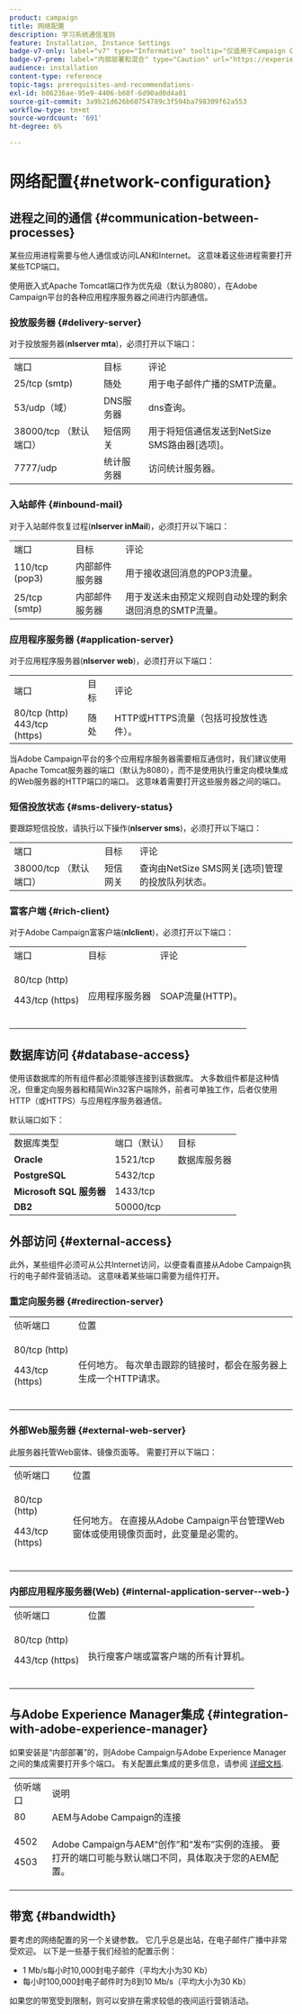 ```yaml
---
product: campaign
title: 网络配置
description: 学习系统通信准则
feature: Installation, Instance Settings
badge-v7-only: label="v7" type="Informative" tooltip="仅适用于Campaign Classicv7"
badge-v7-prem: label="内部部署和混合" type="Caution" url="https://experienceleague.adobe.com/docs/campaign-classic/using/installing-campaign-classic/architecture-and-hosting-models/hosting-models-lp/hosting-models.html?lang=zh-Hans" tooltip="仅适用于内部部署和混合部署"
audience: installation
content-type: reference
topic-tags: prerequisites-and-recommendations-
exl-id: b86236ae-95e9-4406-b60f-6d90ad0d4a01
source-git-commit: 3a9b21d626b60754789c3f594ba798309f62a553
workflow-type: tm+mt
source-wordcount: '691'
ht-degree: 6%

---
```


# 网络配置{#network-configuration}



## 进程之间的通信 {#communication-between-processes}

某些应用进程需要与他人通信或访问LAN和Internet。 这意味着这些进程需要打开某些TCP端口。

使用嵌入式Apache Tomcat端口作为优先级（默认为8080），在Adobe Campaign平台的各种应用程序服务器之间进行内部通信。

### 投放服务器 {#delivery-server}

对于投放服务器(**nlserver mta**)，必须打开以下端口：

<table> 
 <tbody> 
  <tr> 
   <td> 端口<br /> </td> 
   <td> 目标<br /> </td> 
   <td> 评论<br /> </td> 
  </tr> 
  <tr> 
   <td> 25/tcp (smtp)<br /> </td> 
   <td> 随处<br /> </td> 
   <td> 用于电子邮件广播的SMTP流量。<br /> </td> 
  </tr> 
  <tr> 
   <td> 53/udp（域）<br /> </td> 
   <td> DNS服务器<br /> </td> 
   <td> dns查询。<br /> </td> 
  </tr> 
  <tr> 
   <td> 38000/tcp （默认端口）<br /> </td> 
   <td> 短信网关<br /> </td> 
   <td> 用于将短信通信发送到NetSize SMS路由器[选项]。<br /> </td> 
  </tr> 
  <tr> 
   <td> 7777/udp<br /> </td> 
   <td> 统计服务器<br /> </td> 
   <td> 访问统计服务器。<br /> </td> 
  </tr> 
 </tbody> 
</table>

### 入站邮件 {#inbound-mail}

对于入站邮件恢复过程(**nlserver inMail**)，必须打开以下端口：

<table> 
 <tbody> 
  <tr> 
   <td> 端口<br /> </td> 
   <td> 目标<br /> </td> 
   <td> 评论<br /> </td> 
  </tr> 
  <tr> 
   <td> 110/tcp (pop3)<br /> </td> 
   <td> 内部邮件服务器<br /> </td> 
   <td> 用于接收退回消息的POP3流量。<br /> </td> 
  </tr> 
  <tr> 
   <td> 25/tcp (smtp)<br /> </td> 
   <td> 内部邮件服务器<br /> </td> 
   <td> 用于发送未由预定义规则自动处理的剩余退回消息的SMTP流量。<br /> </td> 
  </tr> 
 </tbody> 
</table>

### 应用程序服务器 {#application-server}

对于应用程序服务器(**nlserver web**)，必须打开以下端口：

<table> 
 <tbody> 
  <tr> 
   <td> 端口<br /> </td> 
   <td> 目标<br /> </td> 
   <td> 评论<br /> </td> 
  </tr> 
  <tr> 
   <td> 80/tcp (http)<br /> 443/tcp (https)<br /> </td> 
   <td> 随处<br /> </td> 
   <td> HTTP或HTTPS流量（包括可投放性选件）。<br /> </td> 
  </tr> 
 </tbody> 
</table>

当Adobe Campaign平台的多个应用程序服务器需要相互通信时，我们建议使用Apache Tomcat服务器的端口（默认为8080），而不是使用执行重定向模块集成的Web服务器的HTTP端口的端口。 这意味着需要打开这些服务器之间的端口。

### 短信投放状态 {#sms-delivery-status}

要跟踪短信投放，请执行以下操作(**nlserver sms**)，必须打开以下端口：

<table> 
 <tbody> 
  <tr> 
   <td> 端口<br /> </td> 
   <td> 目标<br /> </td> 
   <td> 评论<br /> </td> 
  </tr> 
  <tr> 
   <td> 38000/tcp （默认端口）<br /> </td> 
   <td> 短信网关<br /> </td> 
   <td> 查询由NetSize SMS网关[选项]管理的投放队列状态。<br /> </td> 
  </tr> 
 </tbody> 
</table>

### 富客户端 {#rich-client}

对于Adobe Campaign富客户端(**nlclient**)，必须打开以下端口：

<table> 
 <tbody> 
  <tr> 
   <td> 端口<br /> </td> 
   <td> 目标<br /> </td> 
   <td> 评论<br /> </td> 
  </tr> 
  <tr> 
   <td><p> 80/tcp (http)</p><p>443/tcp (https)</p><br /> </td> 
   <td> 应用程序服务器<br /> </td> 
   <td> SOAP流量(HTTP)。<br /> </td> 
  </tr> 
 </tbody> 
</table>

## 数据库访问 {#database-access}

使用该数据库的所有组件都必须能够连接到该数据库。 大多数组件都是这种情况，但重定向服务器和精简Win32客户端除外，前者可单独工作，后者仅使用HTTP（或HTTPS）与应用程序服务器通信。

默认端口如下：

<table> 
 <tbody> 
  <tr> 
   <td> 数据库类型<br /> </td> 
   <td> 端口（默认）<br /> </td> 
   <td> 目标<br /> </td> 
  </tr> 
  <tr> 
   <td> <strong>Oracle</strong><br /> </td> 
   <td> 1521/tcp<br /> </td> 
   <td> 数据库服务器<br /> </td> 
  </tr> 
  <tr> 
   <td> <strong>PostgreSQL</strong><br /> </td> 
   <td> 5432/tcp<br /> </td> 
  </tr> 
  <tr> 
   <td> <strong>Microsoft SQL 服务器</strong><br /> </td> 
   <td> 1433/tcp<br /> </td> 
  </tr> 
  <tr> 
   <td> <strong>DB2</strong><br /> </td> 
   <td> 50000/tcp<br /> </td> 
  </tr> 
 </tbody> 
</table>

## 外部访问 {#external-access}

此外，某些组件必须可从公共Internet访问，以便查看直接从Adobe Campaign执行的电子邮件营销活动。 这意味着某些端口需要为组件打开。

### 重定向服务器 {#redirection-server}

<table> 
 <tbody> 
  <tr> 
   <td> 侦听端口<br /> </td> 
   <td> 位置<br /> </td> 
  </tr> 
  <tr> 
   <td><p> 80/tcp (http)</p><p> 443/tcp (https)</p><br /> </td> 
   <td> 任何地方。 每次单击跟踪的链接时，都会在服务器上生成一个HTTP请求。<br /> </td> 
  </tr> 
 </tbody> 
</table>

### 外部Web服务器 {#external-web-server}

此服务器托管Web窗体、镜像页面等。 需要打开以下端口：

<table> 
 <tbody> 
  <tr> 
   <td> 侦听端口<br /> </td> 
   <td> 位置<br /> </td> 
  </tr> 
  <tr> 
   <td><p> 80/tcp (http)</p><p> 443/tcp (https)</p><br /> </td> 
   <td> 任何地方。 在直接从Adobe Campaign平台管理Web窗体或使用镜像页面时，此变量是必需的。<br /> </td> 
  </tr> 
 </tbody> 
</table>

### 内部应用程序服务器(Web) {#internal-application-server--web-}

<table> 
 <tbody> 
  <tr> 
   <td> 侦听端口<br /> </td> 
   <td> 位置<br /> </td> 
  </tr> 
  <tr> 
   <td><p> 80/tcp (http)</p><p> 443/tcp (https)</p><br /> </td> 
   <td> 执行瘦客户端或富客户端的所有计算机。<br /> </td> 
  </tr> 
 </tbody> 
</table>

## 与Adobe Experience Manager集成 {#integration-with-adobe-experience-manager}

如果安装是“内部部署”的，则Adobe Campaign与Adobe Experience Manager之间的集成需要打开多个端口。 有关配置此集成的更多信息，请参阅 [详细文档](../../integrations/using/about-adobe-experience-manager.md).

<table> 
 <tbody> 
  <tr> 
   <td> 侦听端口<br /> </td> 
   <td> 说明<br /> </td> 
  </tr> 
  <tr> 
   <td> 80<br /> </td> 
   <td> AEM与Adobe Campaign的连接<br /> </td> 
  </tr> 
  <tr> 
   <td><p> 4502</p><p> 4503</p><br /> </td> 
   <td> Adobe Campaign与AEM“创作”和“发布”实例的连接。 要打开的端口可能与默认端口不同，具体取决于您的AEM配置。<br /> </td> 
  </tr> 
 </tbody> 
</table>

## 带宽 {#bandwidth}

要考虑的网络配置的另一个关键参数。 它几乎总是出站，在电子邮件广播中非常受欢迎。 以下是一些基于我们经验的配置示例：

* 1 Mb/s每小时10,000封电子邮件（平均大小为30 Kb）
* 每小时100,000封电子邮件时为8到10 Mb/s（平均大小为30 Kb）

如果您的带宽受到限制，则可以安排在需求较低的夜间运行营销活动。
